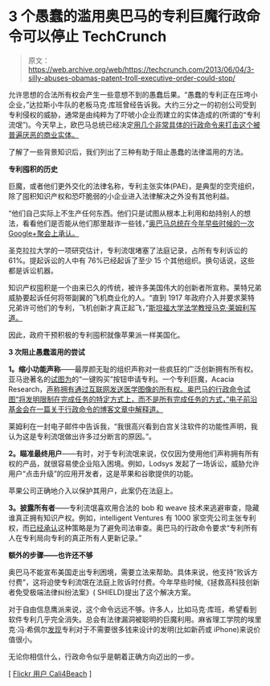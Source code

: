 # 3 个愚蠢的滥用奥巴马的专利巨魔行政命令可以停止 TechCrunch

> 原文：<https://web.archive.org/web/https://techcrunch.com/2013/06/04/3-silly-abuses-obamas-patent-troll-executive-order-could-stop/>

允许思想的合法所有权会产生一些意想不到的愚蠢后果。“愚蠢的专利正在压垮小企业，”达拉斯小牛队的老板马克·库班曾经告诉我。大约三分之一的初创公司受到专利侵权的威胁，通常是由纯粹为了吓唬小企业而建立的实体造成的(所谓的“专利流氓”)。今天早上，欧巴马总统已经决定[用几个非常具体的行政命令来打击这个被普遍厌恶的商业实体。](https://web.archive.org/web/20221209123823/http://www.washingtonpost.com/blogs/wonkblog/wp/2013/06/04/obama-wants-to-crack-down-on-patent-trolls-thats-not-enough/)

了解了一些背景知识后，我们列出了三种有助于阻止愚蠢的法律滥用的方法。

**专利囤积的历史**

巨魔，或者他们更外交化的法律名称，专利主张实体(PAE)，是典型的空壳组织，除了囤积知识产权和恐吓脆弱的小企业进入法律解决之外没有其他利益。

“他们自己实际上不生产任何东西。他们只是试图从根本上利用和劫持别人的想法，看看他们是否能从他们那里敲诈一些钱，”[奥巴马总统在今年早些时候的一次 Google+聚会上承认。](https://web.archive.org/web/20221209123823/https://beta.techcrunch.com/2013/02/14/obamas-quotable-google-hangout-zuckerberg-drones-and-being-chill/)

圣克拉拉大学的一项研究估计，专利流氓堵塞了法庭记录，占所有专利诉讼的 61%。提起诉讼的人中有 76%已经起诉了至少 15 个其他组织。换句话说，这些都是诉讼机器。

知识产权囤积是一个由来已久的传统，被许多美国伟大的创新者所宣称。莱特兄弟威胁要起诉任何将带副翼的飞机商业化的人。“直到 1917 年政府介入并要求莱特兄弟许可他们的专利，飞机创新才真正起飞，”[斯坦福大学法学教授马克·莱姆利写道。](https://web.archive.org/web/20221209123823/http://papers.ssrn.com/sol3/papers.cfm?abstract_id=2117302)

因此，政府干预积极的专利囤积就像苹果派一样美国化。

**3 次阻止愚蠢滥用的尝试**

**1。缩小功能声称**——最厚颜无耻的组织声称对一些疯狂的广泛创新拥有所有权。亚马逊著名的[试图为](https://web.archive.org/web/20221209123823/https://beta.techcrunch.com/2011/07/26/patent-troll-sues-amazon-over-electronic-checkout-service/)的“一键购买”按钮申请专利。一个专利巨魔，Acacia Research，[声称拥有通过互联网发送医学图像的所有权。奥巴马的行政命令试图“将发明限制在完成任务的特定方式上，而不是所有完成任务的方式，”电子前沿基金会在一篇关于行政命令的博客文章中解释道。](https://web.archive.org/web/20221209123823/http://www.slate.com/articles/business/the_dismal_science/2012/04/patent_trolls_how_they_stifle_innovation_.html)

莱姆利在一封电子邮件中告诉我，“我很高兴看到白宫关注软件的功能性声明，我认为这是专利流氓做出许多过分断言的原因。”。

**2。瞄准最终用户**——有时，对于专利流氓来说，仅仅因为使用他们声称拥有所有权的产品，就很容易使企业陷入困境。例如，Lodsys 发起了一场诉讼，威胁允许用户“点击升级”的应用开发者，这是苹果和谷歌提供的功能。

苹果公司正确地介入以保护其用户，此案仍在法庭上。

**3。披露所有者**——专利流氓喜欢用合法的 bob 和 weave 技术来逃避审查，隐藏谁真正拥有知识产权。例如，intelligent Ventures 有 1000 家空壳公司主张专利权，而[已经承认](https://web.archive.org/web/20221209123823/https://beta.techcrunch.com/2013/01/31/mark-cubans-awesome-justification-for-endowing-a-chair-for-eliminating-stupid-patents/)这种策略是为了避免司法审查。奥巴马的行政命令要求“专利所有人在专利局向专利的真正所有人更新记录。”

**额外的步骤——也许还不够**

奥巴马不能宣布美国走出专利困境，需要立法来帮助。具体来说，他支持“败诉方付费”，这将迫使专利流氓在法庭上败诉时付费。今年早些时候,《拯救高科技创新者免受极端法律纠纷法案》( SHIELD)提出了这个解决方案。

对于自由信息鹰派来说，这个命令远远不够。许多人，比如马克·库班，希望看到软件专利几乎完全消失。总会有法律漏洞被聪明的巨魔利用。麻省理工学院的埃里克·冯·希佩尔[发现](https://web.archive.org/web/20221209123823/http://web.mit.edu/evhippel/www/democ1.htm)专利对于不需要很多钱来设计的发明(比如新药或 iPhone)来说价值很小。

无论你相信什么，行政命令似乎是朝着正确方向迈出的一步。

[ [Flickr 用户 Cali4Beach](https://web.archive.org/web/20221209123823/http://www.flickr.com/photos/cali4beach/6039415545/sizes/n/) ]